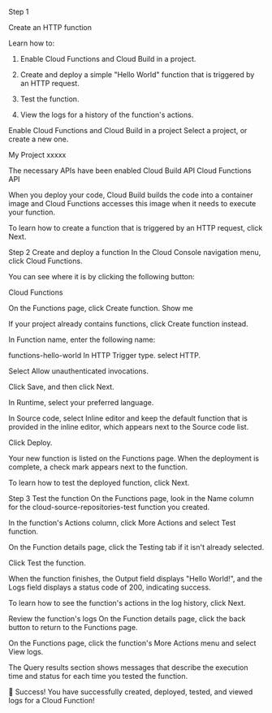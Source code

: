 
Step 1

Create an HTTP function

Learn how to:

1. Enable Cloud Functions and Cloud Build in a project.

2. Create and deploy a simple "Hello World" function that is triggered by an HTTP request.

3. Test the function.

4. View the logs for a history of the function's actions.

Enable Cloud Functions and Cloud Build in a project
Select a project, or create a new one.


My Project xxxxx

The necessary APIs have been enabled
Cloud Build API
Cloud Functions API

When you deploy your code, Cloud Build builds the code into a container image
 and Cloud Functions accesses this image when it needs to execute your function.

To learn how to create a function that is triggered by an HTTP request, 
click Next.

Step 2
Create and deploy a function
In the Cloud Console navigation menu, click Cloud Functions.

You can see where it is by clicking the following button:

 Cloud Functions

On the Functions page, click Create function. Show me

If your project already contains functions, click Create function instead.

In Function name, enter the following name:

functions-hello-world
In HTTP Trigger type. select HTTP.

Select Allow unauthenticated invocations.

Click Save, and then click Next.

In Runtime, select your preferred language.

In Source code, select Inline editor and keep the default function that is provided in the inline editor, which appears next to the Source code list.

Click Deploy.

Your new function is listed on the Functions page. When the deployment is complete, a check mark appears next to the function.

To learn how to test the deployed function, click Next.

Step 3
Test the function
On the Functions page, look in the Name column for the cloud-source-repositories-test function you created.

In the function's Actions column, click More Actions and select Test function.

On the Function details page, click the Testing tab if it isn't already selected.

Click Test the function.

When the function finishes, the Output field displays "Hello World!", and the Logs field displays a status code of 200, indicating success.

To learn how to see the function's actions in the log history, click Next.

Review the function's logs
On the Function details page, click the back button to return to the Functions page.

On the Functions page, click the function's More Actions menu and select View logs.

The Query results section shows messages that describe the execution time and status for each time you tested the function.

🎉 Success!
You have successfully created, deployed, tested, and viewed logs for a Cloud Function!

